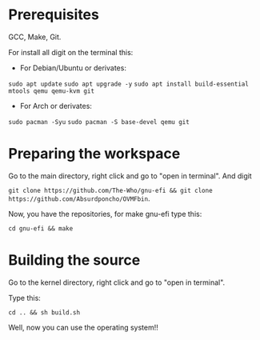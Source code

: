 # Prerequisites
GCC,
Make,
Git.

For install all digit on the terminal this:
* For Debian/Ubuntu or derivates:

`sudo apt update`
`sudo apt upgrade -y`
`sudo apt install build-essential mtools qemu qemu-kvm git`

* For Arch or derivates:

`sudo pacman -Syu`
`sudo pacman -S base-devel qemu git`

# Preparing the workspace
Go to the main directory, right click and go to "open in terminal".
And digit 

`git clone https://github.com/The-Who/gnu-efi && git clone https://github.com/Absurdponcho/OVMFbin`.

Now, you have the repositories, for make gnu-efi type this:

`cd gnu-efi && make`

# Building the source
Go to the kernel directory, right click and go to "open in terminal".

Type this:

`cd .. && sh build.sh`

Well, now you can use the operating system!!
